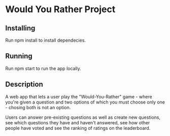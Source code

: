 # Would You Rather Project

## Installing

Run npm install to install dependecies.

## Running

Run npm start to run the app locally.

## Description

A web app that lets a user play the "Would-You-Rather" game - where you're given a question and two options of which you must choose only one - chosing both is not an option.

Users can answer pre-existing questions as well as create new questions, see which questions they have and haven't answered, see how other people have voted and see the ranking of ratings on the leaderboard.
